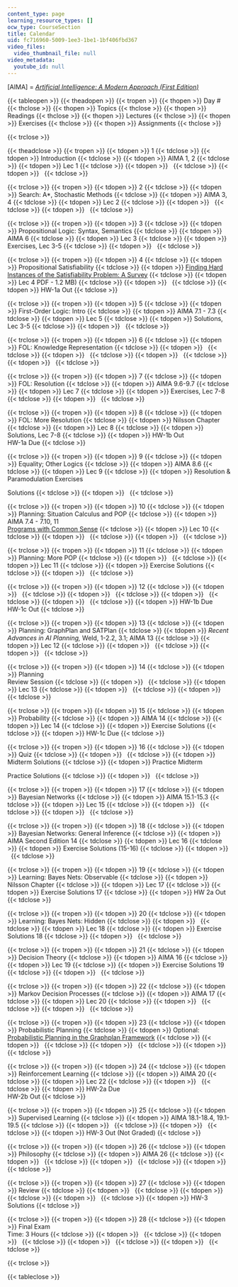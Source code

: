 ```yaml
---
content_type: page
learning_resource_types: []
ocw_type: CourseSection
title: Calendar
uid: fc716960-5009-1ee3-1be1-1bf406fbd367
video_files:
  video_thumbnail_file: null
video_metadata:
  youtube_id: null
---
```


\[AIMA\] = [_Artificial Intelligence: A Modern Approach (First Edition)_](http://www.cs.berkeley.edu/~russell/aima.html)

{{< tableopen >}}
{{< theadopen >}}
{{< tropen >}}
{{< thopen >}}
Day #
{{< thclose >}}
{{< thopen >}}
Topics
{{< thclose >}}
{{< thopen >}}
Readings
{{< thclose >}}
{{< thopen >}}
Lectures
{{< thclose >}}
{{< thopen >}}
Exercises
{{< thclose >}}
{{< thopen >}}
Assignments
{{< thclose >}}

{{< trclose >}}

{{< theadclose >}}
{{< tropen >}}
{{< tdopen >}}
1
{{< tdclose >}}
{{< tdopen >}}
Introduction
{{< tdclose >}}
{{< tdopen >}}
AIMA 1, 2
{{< tdclose >}}
{{< tdopen >}}
Lec 1
{{< tdclose >}}
{{< tdopen >}}
 
{{< tdclose >}}
{{< tdopen >}}
 
{{< tdclose >}}

{{< trclose >}}
{{< tropen >}}
{{< tdopen >}}
2
{{< tdclose >}}
{{< tdopen >}}
Search: A\*, Stochastic Methods
{{< tdclose >}}
{{< tdopen >}}
AIMA 3, 4
{{< tdclose >}}
{{< tdopen >}}
Lec 2
{{< tdclose >}}
{{< tdopen >}}
 
{{< tdclose >}}
{{< tdopen >}}
 
{{< tdclose >}}

{{< trclose >}}
{{< tropen >}}
{{< tdopen >}}
3
{{< tdclose >}}
{{< tdopen >}}
Propositional Logic: Syntax, Semantics
{{< tdclose >}}
{{< tdopen >}}
AIMA 6
{{< tdclose >}}
{{< tdopen >}}
Lec 3
{{< tdclose >}}
{{< tdopen >}}
Exercises, Lec 3-5
{{< tdclose >}}
{{< tdopen >}}
 
{{< tdclose >}}

{{< trclose >}}
{{< tropen >}}
{{< tdopen >}}
4
{{< tdclose >}}
{{< tdopen >}}
Propositional Satisfiability
{{< tdclose >}}
{{< tdopen >}}
[Finding Hard Instances of the Satisfiability Problem: A Survey](http://www.cs.sfu.ca/~mitchell/)
{{< tdclose >}}
{{< tdopen >}}
Lec 4 PDF - 1.2 MB)
{{< tdclose >}}
{{< tdopen >}}
 
{{< tdclose >}}
{{< tdopen >}}
HW-1a Out
{{< tdclose >}}

{{< trclose >}}
{{< tropen >}}
{{< tdopen >}}
5
{{< tdclose >}}
{{< tdopen >}}
First-Order Logic: Intro
{{< tdclose >}}
{{< tdopen >}}
AIMA 7.1 - 7.3
{{< tdclose >}}
{{< tdopen >}}
Lec 5
{{< tdclose >}}
{{< tdopen >}}
Solutions, Lec 3-5
{{< tdclose >}}
{{< tdopen >}}
 
{{< tdclose >}}

{{< trclose >}}
{{< tropen >}}
{{< tdopen >}}
6
{{< tdclose >}}
{{< tdopen >}}
FOL: Knowledge Representation
{{< tdclose >}}
{{< tdopen >}}
 
{{< tdclose >}}
{{< tdopen >}}
 
{{< tdclose >}}
{{< tdopen >}}
 
{{< tdclose >}}
{{< tdopen >}}
 
{{< tdclose >}}

{{< trclose >}}
{{< tropen >}}
{{< tdopen >}}
7
{{< tdclose >}}
{{< tdopen >}}
FOL: Resolution
{{< tdclose >}}
{{< tdopen >}}
AIMA 9.6-9.7
{{< tdclose >}}
{{< tdopen >}}
Lec 7
{{< tdclose >}}
{{< tdopen >}}
Exercises, Lec 7-8
{{< tdclose >}}
{{< tdopen >}}
 
{{< tdclose >}}

{{< trclose >}}
{{< tropen >}}
{{< tdopen >}}
8
{{< tdclose >}}
{{< tdopen >}}
FOL: More Resolution
{{< tdclose >}}
{{< tdopen >}}
Nilsson Chapter
{{< tdclose >}}
{{< tdopen >}}
Lec 8
{{< tdclose >}}
{{< tdopen >}}
Solutions, Lec 7-8
{{< tdclose >}}
{{< tdopen >}}
HW-1b Out  
HW-1a Due
{{< tdclose >}}

{{< trclose >}}
{{< tropen >}}
{{< tdopen >}}
9
{{< tdclose >}}
{{< tdopen >}}
Equality; Other Logics
{{< tdclose >}}
{{< tdopen >}}
AIMA 8.6
{{< tdclose >}}
{{< tdopen >}}
Lec 9
{{< tdclose >}}
{{< tdopen >}}
Resolution & Paramodulation Exercises  
  
Solutions
{{< tdclose >}}
{{< tdopen >}}
 
{{< tdclose >}}

{{< trclose >}}
{{< tropen >}}
{{< tdopen >}}
10
{{< tdclose >}}
{{< tdopen >}}
Planning: Situation Calculus and POP
{{< tdclose >}}
{{< tdopen >}}
AIMA 7.4 - 7.10, 11  
[Programs with Common Sense](http://www-formal.stanford.edu/jmc/mcc59.html)
{{< tdclose >}}
{{< tdopen >}}
Lec 10
{{< tdclose >}}
{{< tdopen >}}
 
{{< tdclose >}}
{{< tdopen >}}
 
{{< tdclose >}}

{{< trclose >}}
{{< tropen >}}
{{< tdopen >}}
11
{{< tdclose >}}
{{< tdopen >}}
Planning: More POP
{{< tdclose >}}
{{< tdopen >}}
 
{{< tdclose >}}
{{< tdopen >}}
Lec 11
{{< tdclose >}}
{{< tdopen >}}
Exercise Solutions
{{< tdclose >}}
{{< tdopen >}}
 
{{< tdclose >}}

{{< trclose >}}
{{< tropen >}}
{{< tdopen >}}
12
{{< tdclose >}}
{{< tdopen >}}
 
{{< tdclose >}}
{{< tdopen >}}
 
{{< tdclose >}}
{{< tdopen >}}
 
{{< tdclose >}}
{{< tdopen >}}
 
{{< tdclose >}}
{{< tdopen >}}
HW-1b Due  
HW-1c Out
{{< tdclose >}}

{{< trclose >}}
{{< tropen >}}
{{< tdopen >}}
13
{{< tdclose >}}
{{< tdopen >}}
Planning: GraphPlan and SATPlan
{{< tdclose >}}
{{< tdopen >}}
_Recent Advances in AI Planning,_ Weld, 1-2.2, 3.1; AIMA 13
{{< tdclose >}}
{{< tdopen >}}
Lec 12
{{< tdclose >}}
{{< tdopen >}}
 
{{< tdclose >}}
{{< tdopen >}}
 
{{< tdclose >}}

{{< trclose >}}
{{< tropen >}}
{{< tdopen >}}
14
{{< tdclose >}}
{{< tdopen >}}
Planning  
Review Session
{{< tdclose >}}
{{< tdopen >}}
 
{{< tdclose >}}
{{< tdopen >}}
Lec 13
{{< tdclose >}}
{{< tdopen >}}
 
{{< tdclose >}}
{{< tdopen >}}
 
{{< tdclose >}}

{{< trclose >}}
{{< tropen >}}
{{< tdopen >}}
15
{{< tdclose >}}
{{< tdopen >}}
Probability
{{< tdclose >}}
{{< tdopen >}}
AIMA 14
{{< tdclose >}}
{{< tdopen >}}
Lec 14
{{< tdclose >}}
{{< tdopen >}}
Exercise Solutions
{{< tdclose >}}
{{< tdopen >}}
HW-1c Due
{{< tdclose >}}

{{< trclose >}}
{{< tropen >}}
{{< tdopen >}}
16
{{< tdclose >}}
{{< tdopen >}}
Quiz
{{< tdclose >}}
{{< tdopen >}}
 
{{< tdclose >}}
{{< tdopen >}}
Midterm Solutions
{{< tdclose >}}
{{< tdopen >}}
Practice Midterm  
  
Practice Solutions
{{< tdclose >}}
{{< tdopen >}}
 
{{< tdclose >}}

{{< trclose >}}
{{< tropen >}}
{{< tdopen >}}
17
{{< tdclose >}}
{{< tdopen >}}
Bayesian Networks
{{< tdclose >}}
{{< tdopen >}}
AIMA 15.1-15.3
{{< tdclose >}}
{{< tdopen >}}
Lec 15
{{< tdclose >}}
{{< tdopen >}}
 
{{< tdclose >}}
{{< tdopen >}}
 
{{< tdclose >}}

{{< trclose >}}
{{< tropen >}}
{{< tdopen >}}
18
{{< tdclose >}}
{{< tdopen >}}
Bayesian Networks: General Inference
{{< tdclose >}}
{{< tdopen >}}
AIMA Second Edition 14
{{< tdclose >}}
{{< tdopen >}}
Lec 16
{{< tdclose >}}
{{< tdopen >}}
Exercise Solutions (15-16)
{{< tdclose >}}
{{< tdopen >}}
 
{{< tdclose >}}

{{< trclose >}}
{{< tropen >}}
{{< tdopen >}}
19
{{< tdclose >}}
{{< tdopen >}}
Learning: Bayes Nets: Observable
{{< tdclose >}}
{{< tdopen >}}
Nilsson Chapter
{{< tdclose >}}
{{< tdopen >}}
Lec 17
{{< tdclose >}}
{{< tdopen >}}
Exercise Solutions 17
{{< tdclose >}}
{{< tdopen >}}
HW 2a Out
{{< tdclose >}}

{{< trclose >}}
{{< tropen >}}
{{< tdopen >}}
20
{{< tdclose >}}
{{< tdopen >}}
Learning: Bayes Nets: Hidden
{{< tdclose >}}
{{< tdopen >}}
 
{{< tdclose >}}
{{< tdopen >}}
Lec 18
{{< tdclose >}}
{{< tdopen >}}
Exercise Solutions 18
{{< tdclose >}}
{{< tdopen >}}
 
{{< tdclose >}}

{{< trclose >}}
{{< tropen >}}
{{< tdopen >}}
21
{{< tdclose >}}
{{< tdopen >}}
Decision Theory
{{< tdclose >}}
{{< tdopen >}}
AIMA 16
{{< tdclose >}}
{{< tdopen >}}
Lec 19
{{< tdclose >}}
{{< tdopen >}}
Exercise Solutions 19
{{< tdclose >}}
{{< tdopen >}}
 
{{< tdclose >}}

{{< trclose >}}
{{< tropen >}}
{{< tdopen >}}
22
{{< tdclose >}}
{{< tdopen >}}
Markov Decision Processes
{{< tdclose >}}
{{< tdopen >}}
AIMA 17
{{< tdclose >}}
{{< tdopen >}}
Lec 20
{{< tdclose >}}
{{< tdopen >}}
 
{{< tdclose >}}
{{< tdopen >}}
 
{{< tdclose >}}

{{< trclose >}}
{{< tropen >}}
{{< tdopen >}}
23
{{< tdclose >}}
{{< tdopen >}}
Probabilistic Planning
{{< tdclose >}}
{{< tdopen >}}
Optional: [Probabilistic Planning in the Graphplan Framework](http://www-2.cs.cmu.edu/~jcl/papers/papers.html)
{{< tdclose >}}
{{< tdopen >}}
 
{{< tdclose >}}
{{< tdopen >}}
 
{{< tdclose >}}
{{< tdopen >}}
 
{{< tdclose >}}

{{< trclose >}}
{{< tropen >}}
{{< tdopen >}}
24
{{< tdclose >}}
{{< tdopen >}}
Reinforcement Learning
{{< tdclose >}}
{{< tdopen >}}
AIMA 20
{{< tdclose >}}
{{< tdopen >}}
Lec 22
{{< tdclose >}}
{{< tdopen >}}
 
{{< tdclose >}}
{{< tdopen >}}
HW-2a Due  
HW-2b Out
{{< tdclose >}}

{{< trclose >}}
{{< tropen >}}
{{< tdopen >}}
25
{{< tdclose >}}
{{< tdopen >}}
Supervised Learning
{{< tdclose >}}
{{< tdopen >}}
AIMA 18.1-18.4, 19.1-19.5
{{< tdclose >}}
{{< tdopen >}}
 
{{< tdclose >}}
{{< tdopen >}}
 
{{< tdclose >}}
{{< tdopen >}}
HW-3 Out (Not Graded)
{{< tdclose >}}

{{< trclose >}}
{{< tropen >}}
{{< tdopen >}}
26
{{< tdclose >}}
{{< tdopen >}}
Philosophy
{{< tdclose >}}
{{< tdopen >}}
AIMA 26
{{< tdclose >}}
{{< tdopen >}}
 
{{< tdclose >}}
{{< tdopen >}}
 
{{< tdclose >}}
{{< tdopen >}}
 
{{< tdclose >}}

{{< trclose >}}
{{< tropen >}}
{{< tdopen >}}
27
{{< tdclose >}}
{{< tdopen >}}
Review
{{< tdclose >}}
{{< tdopen >}}
 
{{< tdclose >}}
{{< tdopen >}}
 
{{< tdclose >}}
{{< tdopen >}}
 
{{< tdclose >}}
{{< tdopen >}}
HW-3 Solutions
{{< tdclose >}}

{{< trclose >}}
{{< tropen >}}
{{< tdopen >}}
28
{{< tdclose >}}
{{< tdopen >}}
Final Exam  
Time: 3 Hours
{{< tdclose >}}
{{< tdopen >}}
 
{{< tdclose >}}
{{< tdopen >}}
 
{{< tdclose >}}
{{< tdopen >}}
 
{{< tdclose >}}
{{< tdopen >}}
 
{{< tdclose >}}

{{< trclose >}}

{{< tableclose >}}